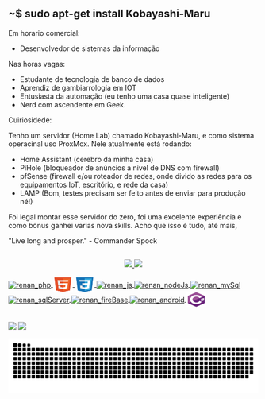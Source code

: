 ##  ~$ sudo apt-get install Kobayashi-Maru 

Em horario comercial:
- Desenvolvedor de sistemas da informação

Nas horas vagas:
- Estudante de tecnologia de banco de dados
- Aprendiz de gambiarrologia em IOT
- Entusiasta da automação (eu tenho uma casa quase inteligente)
- Nerd com ascendente em Geek.

Cuiriosidede:

 Tenho um servidor (Home Lab) chamado Kobayashi-Maru, e como sistema operacinal uso ProxMox. Nele atualmente está rodando:
 - Home Assistant (cerebro da minha casa)
 - PiHole (bloqueador de anúncios a nivel de DNS com firewall)
 - pfSense (firewall e/ou roteador de redes, onde divido as redes para os equipamentos IoT, escritório, e rede da casa)
 - LAMP (Bom, testes precisam ser feito antes de enviar para produção né!)
 
 Foi legal montar esse servidor do zero, foi uma excelente experiência e como bônus ganhei varias nova skills.
Acho que isso é tudo, até mais, <br>

"Live long and prosper." - Commander Spock 
##

<div align="center">
  <a href="https://github.com/renanmurtha">
  <img height="150em" src="https://github-readme-stats.vercel.app/api?username=renanmurtha&show_icons=true&theme=darcula&include_all_commits=true&count_private=true"/>
  <img height="150em" src="https://github-readme-stats.vercel.app/api/top-langs/?username=renanmurtha&layout=compact&langs_count=7&theme=darcula"/>
</div>
 
<div style="display: inline_block"><br>
  <img align="center" alt="renan_php" height="30" width="40" src="https://cdn.jsdelivr.net/gh/devicons/devicon/icons/php/php-plain.svg">  
  <img align="center" alt="renan_HTML" height="30" width="40" src="https://raw.githubusercontent.com/devicons/devicon/master/icons/html5/html5-original.svg">
  <img align="center" alt="renan_CSS" height="30" width="40" src="https://raw.githubusercontent.com/devicons/devicon/master/icons/css3/css3-original.svg">
  <img align="center" alt="renan_js" height="30" width="40" src="https://cdn.jsdelivr.net/gh/devicons/devicon/icons/javascript/javascript-original.svg" />
  <img align="center" alt="renan_nodeJs" height="30" width="40" src="https://cdn.jsdelivr.net/gh/devicons/devicon/icons/nodejs/nodejs-original.svg" />
  
  <img align="center" alt="renan_mySql" height="30" width="40" src="https://cdn.jsdelivr.net/gh/devicons/devicon/icons/mysql/mysql-original-wordmark.svg">
  <img align="center" alt="renan_sqlServer" height="30" width="40" src="https://img.icons8.com/color/480/000000/microsoft-sql-server.png">
  <img align="center" alt="renan_fireBase" height="30" width="40" src="https://cdn.jsdelivr.net/gh/devicons/devicon/icons/firebase/firebase-plain-wordmark.svg" />
  <img align="center" alt="renan_android" height="30" width="40" src="https://cdn.jsdelivr.net/gh/devicons/devicon/icons/android/android-original-wordmark.svg">
  <img align="center" alt="renan_sharp" height="30" width="40" src="https://raw.githubusercontent.com/devicons/devicon/master/icons/csharp/csharp-original.svg">
 
  <!-- <img align="right" alt="pic" height="140" style="border-radius:50px;" src="https://i.imgur.com/yzZdQom.gif"> -->
 
</div>
  
  ##
 
<div>
  <a href="https://www.linkedin.com/in/renan-murtha-54737184/" target="_blank"><img src="https://img.shields.io/badge/-LinkedIn-%230077B5?style=for-the-badge&logo=linkedin&logoColor=white" target="_blank"></a>  
  <a href = "https://gitlab.com/renan.murtha" target="_blank"><img src="https://img.shields.io/badge/-gitlab-191970?style=for-the-badge&logo=gitlab&logoColor=white" target="_blank"/></a> 
  
  <!--<a href="" target="_blank"><img src="https://img.shields.io/badge/YouTube-FF0000?style=for-the-badge&logo=youtube&logoColor=white" target="_blank"></a>
  <a href="" target="_blank"><img src="https://img.shields.io/badge/-Instagram-%23E4405F?style=for-the-badge&logo=instagram&logoColor=white" target="_blank"></a>
 	<a href="" target="_blank"><img src="https://img.shields.io/badge/Twitch-9146FF?style=for-the-badge&logo=twitch&logoColor=white" target="_blank"></a>
  <a href="" target="_blank"><img src="https://img.shields.io/badge/Discord-7289DA?style=for-the-badge&logo=discord&logoColor=white" target="_blank"></a> 
  <a href = "mailto:"><img src="https://img.shields.io/badge/-Gmail-%23333?style=for-the-badge&logo=gmail&logoColor=white" target="_blank"></a>-->
  
  ![Snake animation](https://github.com/renanmurtha/renanmurtha/blob/output/github-contribution-grid-snake.svg)
 
</div>
